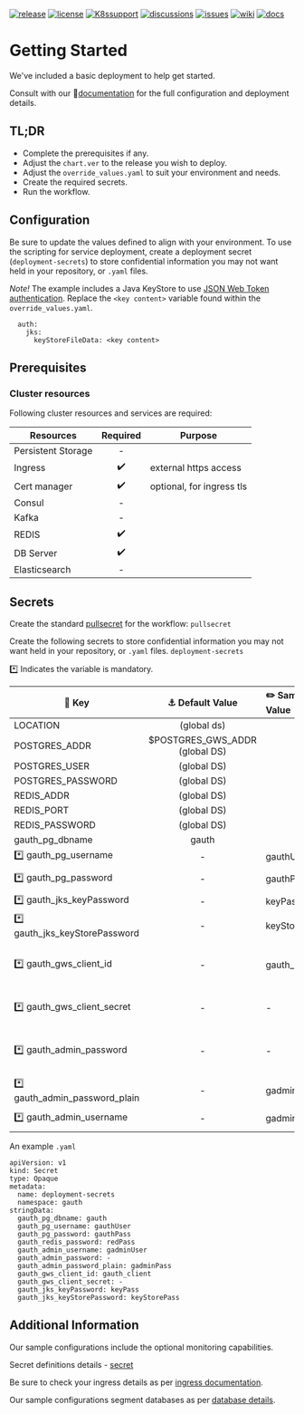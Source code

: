 [![release](https://flat.badgen.net/github/release/genesys/multicloud-services?color=pink)](https://github.com/genesys/multicloud-services/)
[![license](https://flat.badgen.net/github/license/genesys/multicloud-services?color=blue)](/LICENSE)
[![K8ssupport](https://flat.badgen.net/badge/supported%20K8s%20release/1.22/cyan)](https://all.docs.genesys.com/ReleaseNotes/Current/GenesysEngage-cloud/PrivateEdition)
[![discussions](https://img.shields.io/github/discussions/genesys/multicloud-services?style=flat-square&color=green)](https://github.com/genesys/multicloud-services/discussions)
[![issues](https://flat.badgen.net/github/open-issues/genesys/multicloud-services?color=purple)](https://github.com/genesys/multicloud-services/issues)
[![wiki](https://img.shields.io/badge/wiki-documentation-forestgreen?style=flat-square)](https://github.com/genesys/multicloud-services/wiki)
[![docs](https://flat.badgen.net/badge/Genesys%20Documentation/GAuth?color=orange)](https://all.docs.genesys.com/AUTH/Current/AuthPEGuide/Overview)

# Getting Started
We've included a basic deployment to help get started.

Consult with our :book:[documentation](https://all.docs.genesys.com/AUTH/Current/AuthPEGuide/Overview) for the full configuration and deployment details.

## TL;DR
- Complete the prerequisites if any.
- Adjust the `chart.ver` to the release you wish to deploy.
- Adjust the `override_values.yaml` to suit your environment and needs.
- Create the required secrets.
- Run the workflow.

## Configuration

Be sure to update the values defined to align with your environment.
To use the scripting for service deployment, create a deployment secret (`deployment-secrets`) to store confidential information you may not want held in your repository, or `.yaml` files. 

*Note!* The example includes a Java KeyStore to use [JSON Web Token authentication](https://all.docs.genesys.com/AUTH/Current/AuthPEGuide/Configure). Replace the `<key content>` variable found within the `override_values.yaml`.

```
  auth:
    jks:
      keyStoreFileData: <key content>	
```
## Prerequisites
### Cluster resources

Following cluster resources and services are required:

Resources | Required | Purpose
|-|:-:|-|
Persistent Storage | - | 
Ingress |:heavy_check_mark: | external https access
Cert manager | :heavy_check_mark: | optional, for ingress tls
Consul |- |
Kafka |- |
REDIS |:heavy_check_mark: |
DB Server |:heavy_check_mark:|
Elasticsearch | -|

## Secrets 
Create the standard [pullsecret](/doc/secrets.md/#pull) for the workflow: 
`pullsecret`

Create the following secrets to store confidential information you may not want held in your repository, or `.yaml` files. 
`deployment-secrets`

:asterisk: Indicates the variable is mandatory.

|:key: Key|:anchor: Default Value|:pencil2: Sample Value|:book: Description
|-|:-:|:-|-|
LOCATION| (global ds)
POSTGRES_ADDR | $POSTGRES_GWS_ADDR (global DS)| 	
POSTGRES_USER |(global DS)
POSTGRES_PASSWORD |(global DS)
REDIS_ADDR | (global DS)
REDIS_PORT | (global DS)
REDIS_PASSWORD |  (global DS)
gauth_pg_dbname | gauth
 :asterisk: gauth_pg_username|- |gauthUser|GAuth DB user
 :asterisk: gauth_pg_password|- |gauthPass|GAuth DB password
 :asterisk: gauth_jks_keyPassword |-|keyPass | key password
 :asterisk: gauth_jks_keyStorePassword |-|keyStorePass|keystore password
 :asterisk: gauth_gws_client_id |-|gauth_client|Client ID for communicating with GAuth service
 :asterisk: gauth_gws_client_secret |-|- |Client ID secret **b64 encoded b64 value**
 :asterisk: gauth_admin_password |-| -|GAuth admin password **bcrypt encoded**
 :asterisk: gauth_admin_password_plain |-|gadminPass
 :asterisk: gauth_admin_username |-| gadminUser|GAuth admin user


An example `.yaml`
```
apiVersion: v1
kind: Secret
type: Opaque
metadata:
  name: deployment-secrets
  namespace: gauth
stringData:
  gauth_pg_dbname: gauth
  gauth_pg_username: gauthUser
  gauth_pg_password: gauthPass
  gauth_redis_password: redPass
  gauth_admin_username: gadminUser
  gauth_admin_password: -
  gauth_admin_password_plain: gadminPass
  gauth_gws_client_id: gauth_client
  gauth_gws_client_secret: -
  gauth_jks_keyPassword: keyPass 
  gauth_jks_keyStorePassword: keyStorePass
```

## Additional Information

Our sample configurations include the optional monitoring capabilities. 

Secret definitions details - [secret](/doc/secrets.md)

Be sure to check your ingress details as per [ingress documentation](/doc/ingress.md).

Our sample configurations segment databases as per [database details](/doc/DATABASE.md).